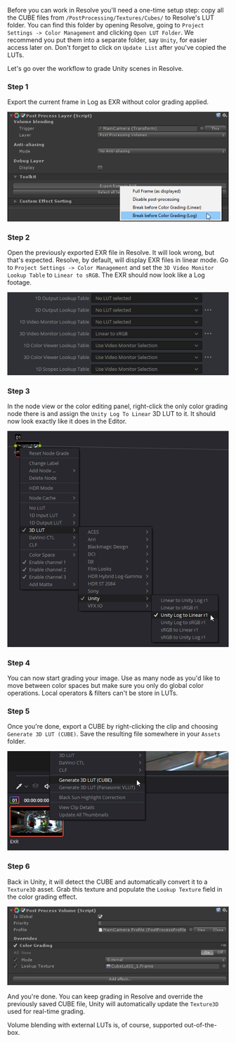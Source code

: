 Before you can work in Resolve you'll need a one-time setup step: copy all the CUBE files from `/PostProcessing/Textures/Cubes/` to Resolve's LUT folder. You can find this folder by opening Resolve, going to `Project Settings -> Color Management` and clicking `Open LUT Folder`. We recommend you put them into a separate folder, say `Unity`, for easier access later on. Don't forget to click on `Update List` after you've copied the LUTs.

Let's go over the workflow to grade Unity scenes in Resolve.

### Step 1

Export the current frame in Log as EXR without color grading applied.

![Export Log EXR](images/export-exr-log.png)

### Step 2

Open the previously exported EXR file in Resolve. It will look wrong, but that's expected. Resolve, by default, will display EXR files in linear mode. Go to `Project Settings -> Color Management` and set the `3D Video Monitor Lookup Table` to `Linear to sRGB`. The EXR should now look like a Log footage.

![Resolve Project Settings](images/resolve-project-settings.png)

### Step 3

In the node view or the color editing panel, right-click the only color grading node there is and assign the `Unity Log To Linear` 3D LUT to it. It should now look exactly like it does in the Editor.

![Resolve Log to Linear](images/resolve-log-lut.png)

### Step 4

You can now start grading your image. Use as many node as you'd like to move between color spaces but make sure you only do global color operations. Local operators & filters can't be store in LUTs.

### Step 5

Once you're done, export a CUBE by right-clicking the clip and choosing `Generate 3D LUT (CUBE)`. Save the resulting file somewhere in your `Assets` folder.

![Resolve Generate LUT](images/resolve-gen-lut.png)

### Step 6

Back in Unity, it will detect the CUBE and automatically convert it to a `Texture3D` asset. Grab this texture and populate the `Lookup Texture` field in the color grading effect.

![Color Grading LUT](images/color-grading-external-lut.png)

And you're done. You can keep grading in Resolve and override the previously saved CUBE file, Unity will automatically update the `Texture3D` used for real-time grading.

Volume blending with external LUTs is, of course, supported out-of-the-box.